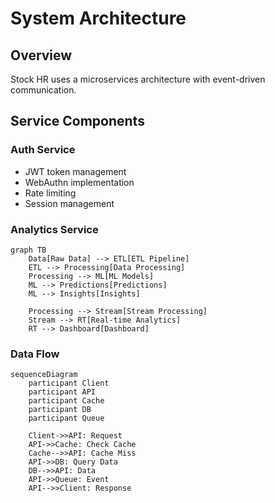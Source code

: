 # System Architecture

## Overview
Stock HR uses a microservices architecture with event-driven communication.

## Service Components

### Auth Service
- JWT token management
- WebAuthn implementation
- Rate limiting
- Session management

### Analytics Service
```mermaid
graph TB
    Data[Raw Data] --> ETL[ETL Pipeline]
    ETL --> Processing[Data Processing]
    Processing --> ML[ML Models]
    ML --> Predictions[Predictions]
    ML --> Insights[Insights]
    
    Processing --> Stream[Stream Processing]
    Stream --> RT[Real-time Analytics]
    RT --> Dashboard[Dashboard]
```

### Data Flow
```mermaid
sequenceDiagram
    participant Client
    participant API
    participant Cache
    participant DB
    participant Queue
    
    Client->>API: Request
    API->>Cache: Check Cache
    Cache-->>API: Cache Miss
    API->>DB: Query Data
    DB-->>API: Data
    API->>Queue: Event
    API-->>Client: Response
```
